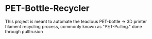 # PET-Bottle-Recycler
This project is meant to automate the teadious PET-bottle -> 3D printer filament recycling process, commonly known as "PET-Pulling." done through pulltrusion
